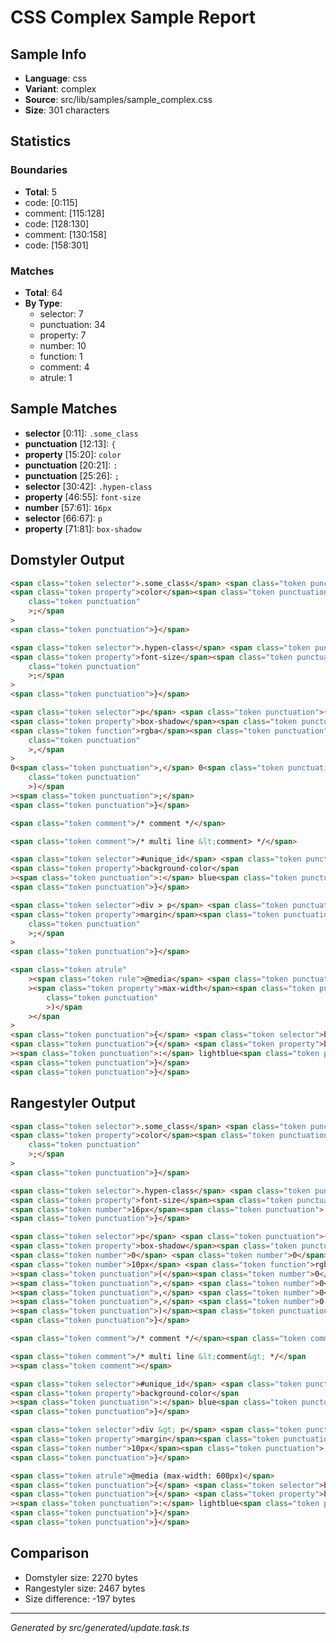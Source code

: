 # CSS Complex Sample Report

## Sample Info

- **Language**: css
- **Variant**: complex
- **Source**: src/lib/samples/sample_complex.css
- **Size**: 301 characters

## Statistics

### Boundaries

- **Total**: 5
- code: [0:115]
- comment: [115:128]
- code: [128:130]
- comment: [130:158]
- code: [158:301]

### Matches

- **Total**: 64
- **By Type**:
  - selector: 7
  - punctuation: 34
  - property: 7
  - number: 10
  - function: 1
  - comment: 4
  - atrule: 1

## Sample Matches

- **selector** [0:11]: `.some_class`
- **punctuation** [12:13]: `{`
- **property** [15:20]: `color`
- **punctuation** [20:21]: `:`
- **punctuation** [25:26]: `;`
- **selector** [30:42]: `.hypen-class`
- **property** [46:55]: `font-size`
- **number** [57:61]: `16px`
- **selector** [66:67]: `p`
- **property** [71:81]: `box-shadow`

## Domstyler Output

```html
<span class="token selector">.some_class</span> <span class="token punctuation">{</span>
<span class="token property">color</span><span class="token punctuation">:</span> red<span
	class="token punctuation"
	>;</span
>
<span class="token punctuation">}</span>

<span class="token selector">.hypen-class</span> <span class="token punctuation">{</span>
<span class="token property">font-size</span><span class="token punctuation">:</span> 16px<span
	class="token punctuation"
	>;</span
>
<span class="token punctuation">}</span>

<span class="token selector">p</span> <span class="token punctuation">{</span>
<span class="token property">box-shadow</span><span class="token punctuation">:</span> 0 0 10px
<span class="token function">rgba</span><span class="token punctuation">(</span>0<span
	class="token punctuation"
	>,</span
>
0<span class="token punctuation">,</span> 0<span class="token punctuation">,</span> 0.1<span
	class="token punctuation"
	>)</span
><span class="token punctuation">;</span>
<span class="token punctuation">}</span>

<span class="token comment">/* comment */</span>

<span class="token comment">/* multi line &lt;comment> */</span>

<span class="token selector">#unique_id</span> <span class="token punctuation">{</span>
<span class="token property">background-color</span
><span class="token punctuation">:</span> blue<span class="token punctuation">;</span>
<span class="token punctuation">}</span>

<span class="token selector">div > p</span> <span class="token punctuation">{</span>
<span class="token property">margin</span><span class="token punctuation">:</span> 10px<span
	class="token punctuation"
	>;</span
>
<span class="token punctuation">}</span>

<span class="token atrule"
	><span class="token rule">@media</span> <span class="token punctuation">(</span
	><span class="token property">max-width</span><span class="token punctuation">:</span> 600px<span
		class="token punctuation"
		>)</span
	></span
>
<span class="token punctuation">{</span> <span class="token selector">body</span>
<span class="token punctuation">{</span> <span class="token property">background-color</span
><span class="token punctuation">:</span> lightblue<span class="token punctuation">;</span>
<span class="token punctuation">}</span>
<span class="token punctuation">}</span>
```

## Rangestyler Output

```html
<span class="token selector">.some_class</span> <span class="token punctuation">{</span>
<span class="token property">color</span><span class="token punctuation">:</span> red<span
	class="token punctuation"
	>;</span
>
<span class="token punctuation">}</span>

<span class="token selector">.hypen-class</span> <span class="token punctuation">{</span>
<span class="token property">font-size</span><span class="token punctuation">:</span>
<span class="token number">16px</span><span class="token punctuation">;</span>
<span class="token punctuation">}</span>

<span class="token selector">p</span> <span class="token punctuation">{</span>
<span class="token property">box-shadow</span><span class="token punctuation">:</span>
<span class="token number">0</span> <span class="token number">0</span>
<span class="token number">10px</span> <span class="token function">rgba</span
><span class="token punctuation">(</span><span class="token number">0</span
><span class="token punctuation">,</span> <span class="token number">0</span
><span class="token punctuation">,</span> <span class="token number">0</span
><span class="token punctuation">,</span> <span class="token number">0.1</span
><span class="token punctuation">)</span><span class="token punctuation">;</span>
<span class="token punctuation">}</span>

<span class="token comment">/* comment */</span><span class="token comment"></span>

<span class="token comment">/* multi line &lt;comment&gt; */</span
><span class="token comment"></span>

<span class="token selector">#unique_id</span> <span class="token punctuation">{</span>
<span class="token property">background-color</span
><span class="token punctuation">:</span> blue<span class="token punctuation">;</span>
<span class="token punctuation">}</span>

<span class="token selector">div &gt; p</span> <span class="token punctuation">{</span>
<span class="token property">margin</span><span class="token punctuation">:</span>
<span class="token number">10px</span><span class="token punctuation">;</span>
<span class="token punctuation">}</span>

<span class="token atrule">@media (max-width: 600px)</span>
<span class="token punctuation">{</span> <span class="token selector">body</span>
<span class="token punctuation">{</span> <span class="token property">background-color</span
><span class="token punctuation">:</span> lightblue<span class="token punctuation">;</span>
<span class="token punctuation">}</span>
<span class="token punctuation">}</span>
```

## Comparison

- Domstyler size: 2270 bytes
- Rangestyler size: 2467 bytes
- Size difference: -197 bytes

---

_Generated by src/generated/update.task.ts_
